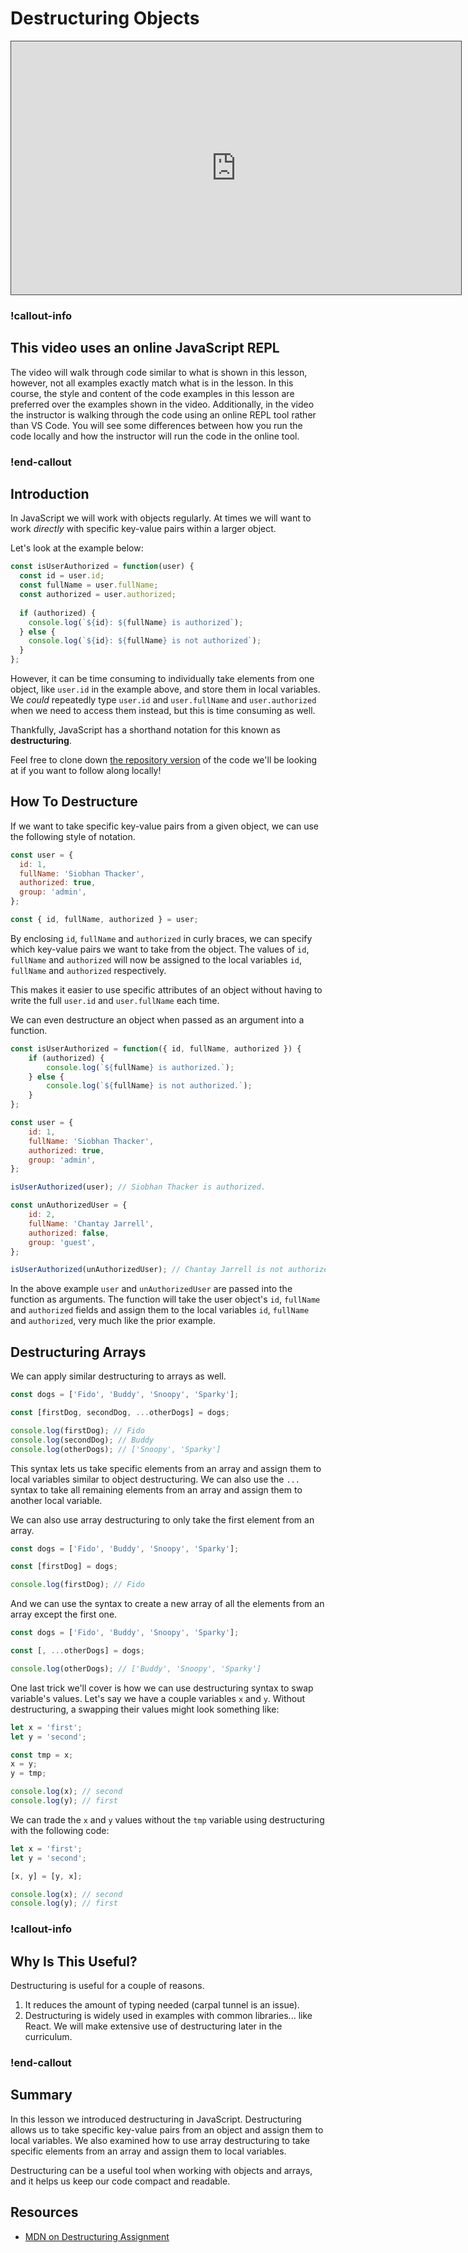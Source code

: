 # Destructuring Objects

<iframe src="https://adaacademy.hosted.panopto.com/Panopto/Pages/Embed.aspx?pid=451968fb-cee3-408a-b3c8-ade2000e6320&autoplay=false&offerviewer=true&showtitle=true&showbrand=false&captions=true&interactivity=all" height="405" width="720" style="border: 1px solid #464646;" allowfullscreen allow="autoplay"></iframe>

### !callout-info

## This video uses an online JavaScript REPL

The video will walk through code similar to what is shown in this lesson, however, not all examples exactly match what is in the lesson. In this course, the style and content of the code examples in this lesson are preferred over the examples shown in the video. Additionally, in the video the instructor is walking through the code using an online REPL tool rather than VS Code. You will see some differences between how you run the code locally and how the instructor will run the code in the online tool. 

### !end-callout

## Introduction

In JavaScript we will work with objects regularly. At times we will want to work _directly_ with specific key-value pairs within a larger object.  

Let's look at the example below:

```javascript
const isUserAuthorized = function(user) {
  const id = user.id;
  const fullName = user.fullName;
  const authorized = user.authorized;
  
  if (authorized) {
    console.log(`${id}: ${fullName} is authorized`);
  } else {
    console.log(`${id}: ${fullName} is not authorized`);
  }
};
```

However, it can be time consuming to individually take elements from one object, like `user.id` in the example above, and store them in local variables.  We _could_ repeatedly type `user.id` and `user.fullName` and `user.authorized` when we need to access them instead, but this is time consuming as well. 

Thankfully, JavaScript has a shorthand notation for this known as **destructuring**.

Feel free to clone down [the repository version](https://github.com/AdaGold/destructuring-objects-js) of the code we'll be looking at if you want to follow along locally!

## How To Destructure

If we want to take specific key-value pairs from a given object, we can use the following style of notation.

```javascript
const user = {
  id: 1,
  fullName: 'Siobhan Thacker',
  authorized: true,
  group: 'admin',
};

const { id, fullName, authorized } = user;
```

By enclosing  `id`, `fullName` and `authorized` in curly braces, we can specify which key-value pairs we want to take from the object.  The values of `id`, `fullName` and `authorized` will now be assigned to the local variables `id`, `fullName` and `authorized` respectively.

This makes it easier to use specific attributes of an object without having to write the full `user.id` and `user.fullName` each time.

We can even destructure an object when passed as an argument into a function.

```javascript
const isUserAuthorized = function({ id, fullName, authorized }) {
    if (authorized) {
        console.log(`${fullName} is authorized.`);
    } else {
        console.log(`${fullName} is not authorized.`);
    }    
};

const user = {
    id: 1,
    fullName: 'Siobhan Thacker',
    authorized: true,
    group: 'admin',
};

isUserAuthorized(user); // Siobhan Thacker is authorized.

const unAuthorizedUser = {
    id: 2,
    fullName: 'Chantay Jarrell',
    authorized: false,
    group: 'guest',
};

isUserAuthorized(unAuthorizedUser); // Chantay Jarrell is not authorized.
```

In the above example `user` and `unAuthorizedUser` are passed into the function as arguments. The function will take the user object's `id`, `fullName` and `authorized` fields and assign them to the local variables `id`, `fullName` and `authorized`, very much like the prior example.

## Destructuring Arrays

We can apply similar destructuring to arrays as well.

```javascript
const dogs = ['Fido', 'Buddy', 'Snoopy', 'Sparky'];

const [firstDog, secondDog, ...otherDogs] = dogs;

console.log(firstDog); // Fido
console.log(secondDog); // Buddy
console.log(otherDogs); // ['Snoopy', 'Sparky']
```

This syntax lets us take specific elements from an array and assign them to local variables similar to object destructuring.  We can also use the `...` syntax to take all remaining elements from an array and assign them to another local variable.

We can also use array destructuring to only take the first element from an array.

```javascript
const dogs = ['Fido', 'Buddy', 'Snoopy', 'Sparky'];

const [firstDog] = dogs;

console.log(firstDog); // Fido
```

And we can use the syntax to create a new array of all the elements from an array except the first one.

```javascript
const dogs = ['Fido', 'Buddy', 'Snoopy', 'Sparky'];

const [, ...otherDogs] = dogs;

console.log(otherDogs); // ['Buddy', 'Snoopy', 'Sparky']
```

One last trick we'll cover is how we can use destructuring syntax to swap variable's values. Let's say we have a couple variables `x` and `y`. Without destructuring, a swapping their values might look something like:

```javascript
let x = 'first';
let y = 'second';

const tmp = x;
x = y;
y = tmp;

console.log(x); // second
console.log(y); // first
```

We can trade the `x` and `y` values without the `tmp` variable using destructuring with the following code:

```javascript
let x = 'first';
let y = 'second';

[x, y] = [y, x];

console.log(x); // second
console.log(y); // first
```

<!-- available callout types: info, success, warning, danger, secondary, star  -->
### !callout-info

## Why Is This Useful?

Destructuring is useful for a couple of reasons.  

1.  It reduces the amount of typing needed (carpal tunnel is an issue).
1.  Destructuring is widely used in examples with common libraries... like React.  We will make extensive use of destructuring later in the curriculum.

### !end-callout

<!-- temporarily commented until we can complete this section
## Object Shorthand
-->

## Summary

In this lesson we introduced destructuring in JavaScript.  Destructuring allows us to take specific key-value pairs from an object and assign them to local variables.  We also examined how to use array destructuring to take specific elements from an array and assign them to local variables.

Destructuring can be a useful tool when working with objects and arrays, and it helps us keep our code compact and readable.

## Resources

- [MDN on Destructuring Assignment](https://developer.mozilla.org/en-US/docs/Web/JavaScript/Reference/Operators/Destructuring_assignment)
